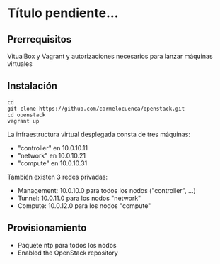 # Título pendiente...

## Prerrequisitos

VitualBox y Vagrant y autorizaciones necesarios para lanzar máquinas virtuales  

## Instalación
    cd
    git clone https://github.com/carmelocuenca/openstack.git
    cd openstack
    vagrant up

La infraestructura virtual desplegada consta de tres máquinas:
- "controller" en 10.0.10.11
- "network" en 10.0.10.21
- "compute" en 10.0.10.31

También existen 3 redes privadas:

- Management: 10.0.10.0 para todos los nodos ("controller", ...)
- Tunnel: 10.0.11.0  para los nodos "network"
- Compute: 10.0.12.0 para los nodos "compute"

## Provisionamiento

- Paquete ntp para todos los nodos
- Enabled the OpenStack repository
